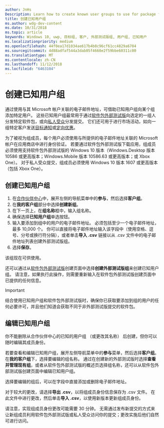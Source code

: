 ```yaml
---
author: JnHs
Description: Learn how to create known user groups to use for package flighting and more.
title: 创建已知用户组
ms.author: wdg-dev-content
ms.date: 10/31/2018
ms.topic: article
keywords: Windows 10, uwp, 目标组, 客户, 外部测试版组, 用户组, 已知用户
ms.localizationpriority: medium
ms.openlocfilehash: 44f0ea17d1034ae617b4b8c96cf61cc4829a6704
ms.sourcegitcommit: 4d88adfaf544a3dab05f4660e2f59bbe60311c00
ms.translationtype: MT
ms.contentlocale: zh-CN
ms.lasthandoff: 11/12/2018
ms.locfileid: "6463104"
---
```

# <a name="create-known-user-groups"></a>创建已知用户组

通过使用与其 Microsoft 帐户关联的电子邮件地址，可借助已知用户组向某个组添加特定用户。 这些已知用户组最常用于通过[软件包外部测试版](package-flights.md)向选定的一组人分发特定软件包，或向[私人受众](choose-visibility-options.md#audience)分发提交。 它们还可用于进行市场活动，如向一组特定客户发送[目标通知](send-push-notifications-to-your-apps-customers.md)或[定向优惠](use-targeted-offers-to-maximize-engagement-and-conversions.md)。

为了被视为组成员，每个用户必须使用与所提供的电子邮件地址关联的 Microsoft 帐户在应用商店中进行身份验证。 若要通过软件包外部测试版下载应用，组成员必须使用支持软件包外部测试版的 Windows 10 版本（Windows.Desktop 版本 10586 或更高版本；Windows.Mobile 版本 10586.63 或更高版本；或 Xbox One）。 对于私人受众提交，组成员必须使用 Windows 10 版本 1607 或更高版本（包括 Xbox One）。

## <a name="to-create-a-known-user-group"></a>创建已知用户组

1. 在[合作伙伴中心](https://partner.microsoft.com/dashboard)中，展开左侧的导航菜单中的**参与**，然后选择**客户组**。 
2. 在**我的客户组**部分中选择**创建新组**。
3. 在下一页上，在**组名称**框中，输入组名称。
4. 确保选择**已知用户组**单选按钮。
5. 输入要添加到组中的用户的电子邮件地址。 必须包括至少一个电子邮件地址，最多 10,000 个。 你可以直接将电子邮件地址输入该字段中（使用空格、逗号、分号或换行符分隔），或者单击**导入 .csv** 链接以从 .csv 文件中的电子邮件地址列表创建外部测试版组。
6. 选择**保存**。

该组现在可供使用。

还可以通过从[软件包外部测试版](package-flights.md)创建页面中选择**创建外部测试版组**来创建已知用户组。 请注意，如果执行此操作，则需要重新输入在软件包外部测试版创建页面中已提供的任何信息。

> [!IMPORTANT]
> 结合使用已知用户组和软件包外部测试版时，确保你已获取要添加到组的用户的任何必要许可，并且他们知道会获取不同于非外部测试版提交的软件包。 

## <a name="to-edit-a-known-user-group"></a>编辑已知用户组

你不能删除从合作伙伴中心的已知的用户组 （或更改其名称） 后创建，但你可以随时编辑其成员身份。

若要查看和编辑已知用户组，展开左侧导航菜单中的**参与**菜单，然后选择**客户组**。 在**我的客户组**下，选择要编辑的组名称。 通过在创建新的外部测试版时选择**查看并管理现有组**，或者从软件包外部测试版的概述页选择组名称，还可以从软件包外部测试版创建页面中编辑已知用户组。 

选择要编辑的组后，可以在字段中直接添加或删除电子邮件地址。

对于较大的更改，请选择**导出 .csv**，以将组成员身份信息保存为 .csv 文件。 在此文件中进行更改，然后单击**导入 .csv**，以使用新版本更新组成员身份。

请注意，实现组成员身份更改可能需要 30 分钟。 无需通过发布新提交的方式来让新组成员利用软件包外部测试版或私人受众访问你的提交；更改实施后他们自然可进行访问。 






